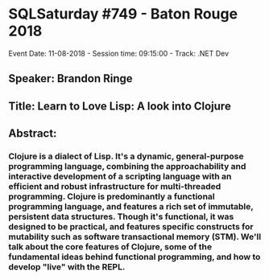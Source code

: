 # SQLSaturday #749 - Baton Rouge 2018
Event Date: 11-08-2018 - Session time: 09:15:00 - Track: .NET Dev
## Speaker: Brandon Ringe
## Title: Learn to Love Lisp: A look into Clojure
## Abstract:
### Clojure is a dialect of Lisp. It's a dynamic, general-purpose programming language, combining the approachability and interactive development of a scripting language with an efficient and robust infrastructure for multi-threaded programming. Clojure is predominantly a functional programming language, and features a rich set of immutable, persistent data structures. Though it's functional, it was designed to be practical, and features specific constructs for mutability such as software transactional memory (STM). We'll talk about the core features of Clojure, some of the fundamental ideas behind functional programming, and how to develop "live" with the REPL.
